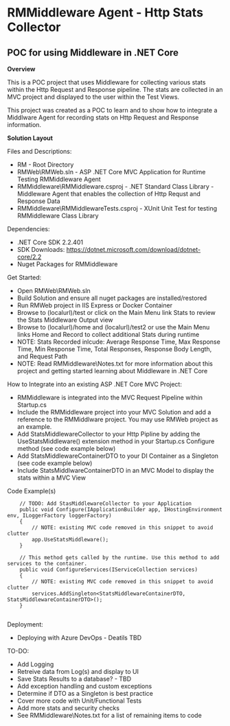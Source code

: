  
RMMiddleware Agent - Http Stats Collector
===

POC for using Middleware in .NET Core
---

**Overview**

This is a POC project that uses Middleware for collecting various stats within the Http Request and Response pipeline.  The stats are collected in an MVC project and displayed to the user within the Test Views.

This project was created as a POC to learn and to show how to integrate a Middlware Agent for recording stats on Http Request and Response information.

**Solution Layout**

Files and Descriptions:

* RM - Root Directory 
* RMWeb\RMWeb.sln - ASP .NET Core MVC Application for Runtime Testing RMMiddleware Agent
* RMMiddleware\RMMiddleware.csproj - .NET Standard Class Library - Middleware Agent that enables the collection of Http Requst and Response Data
* RMMiddleware\RMMiddlewareTests.csproj - XUnit Unit Test for testing RMMiddleware Class Library

Dependencies:
* .NET Core SDK 2.2.401
* SDK Downloads: https://dotnet.microsoft.com/download/dotnet-core/2.2
* Nuget Packages for RMMiddleware 

Get Started:

* Open RMWeb\RMWeb.sln
* Build Solution and ensure all nuget packages are installed/restored
* Run RMWeb project in IIS Express or Docker Container
* Browse to (localurl)/test or click on the Main Menu link Stats to review the Stats Middleware Output view
* Browse to (localurl)/home and (localurl)/test2 or use the Main Menu links Home and Record to collect additional Stats during runtime
* NOTE: Stats Recorded inlcude: Average Response Time, Max Response Time, Min Response Time, Total Responses, Response Body Length, and Request Path
* NOTE: Read RMMiddleware\Notes.txt for more information about this project and getting started learning about Middleware in .NET Core

How to Integrate into an existing ASP .NET Core MVC Project:

* RMMiddleware is integrated into the MVC Request Pipeline within Startup.cs
* Include the RMMiddleware project into your MVC Solution and add a reference to the RMMiddlware project.  You may use RMWeb project as an example.
* Add StatsMiddlewareCollector to your Http Pipline by adding the UseStatsMiddleware() extension method in your Startup.cs Configure method (see code example below)
* Add StatsMiddlewareContainerDTO to your DI Container as a Singleton (see code example below)
* Include StatsMiddlwareContainerDTO in an MVC Model to display the stats within a MVC View

Code Example(s)
```
	// TODO: Add StasMiddlewareCollector to your Application 
	public void Configure(IApplicationBuilder app, IHostingEnvironment env, ILoggerFactory loggerFactory)
	{
		// NOTE: existing MVC code removed in this snippet to avoid clutter
		app.UseStatsMiddleware();
	}

	// This method gets called by the runtime. Use this method to add services to the container.
	public void ConfigureServices(IServiceCollection services)
	{
		// NOTE: existing MVC code removed in this snippet to avoid clutter
		services.AddSingleton<StatsMiddlewareContainerDTO, StatsMiddlewareContainerDTO>();
	}
	
```

Deployment:

* Deploying with Azure DevOps - Deatils TBD

TO-DO:

* Add Logging
* Retreive data from Log(s) and display to UI
* Save Stats Results to a database? - TBD
* Add exception handling and custom exceptions
* Determine if DTO as a Singleton is best practice
* Cover more code with Unit/Functional Tests
* Add more stats and security checks
* See RMMiddleware\Notes.txt for a list of remaining items to code

